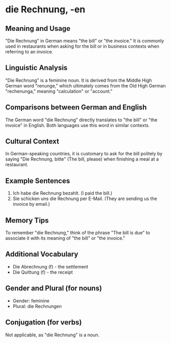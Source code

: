 # die Rechnung, -en
## Meaning and Usage
"Die Rechnung" in German means "the bill" or "the invoice." It is commonly used in restaurants when asking for the bill or in business contexts when referring to an invoice.

## Linguistic Analysis
"Die Rechnung" is a feminine noun. It is derived from the Middle High German word "renunge," which ultimately comes from the Old High German "rechenunga," meaning "calculation" or "account."

## Comparisons between German and English
The German word "die Rechnung" directly translates to "the bill" or "the invoice" in English. Both languages use this word in similar contexts.

## Cultural Context
In German-speaking countries, it is customary to ask for the bill politely by saying "Die Rechnung, bitte" (The bill, please) when finishing a meal at a restaurant.

## Example Sentences
1. Ich habe die Rechnung bezahlt. (I paid the bill.)
2. Sie schicken uns die Rechnung per E-Mail. (They are sending us the invoice by email.)

## Memory Tips
To remember "die Rechnung," think of the phrase "The bill is due" to associate it with its meaning of "the bill" or "the invoice."

## Additional Vocabulary
- Die Abrechnung (f) - the settlement
- Die Quittung (f) - the receipt

## Gender and Plural (for nouns)
- Gender: feminine
- Plural: die Rechnungen

## Conjugation (for verbs)
Not applicable, as "die Rechnung" is a noun.